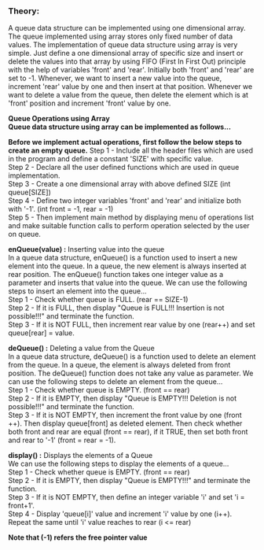 ### Theory:
A queue data structure can be implemented using one dimensional array. The queue implemented using array stores only fixed number of data values. The implementation of queue data structure using array is very simple. Just define a one dimensional array of specific size and insert or delete the values into that array by using FIFO (First In First Out) principle with the help of variables 'front' and 'rear'. Initially both 'front' and 'rear' are set to -1. Whenever, we want to insert a new value into the queue, increment 'rear' value by one and then insert at that position. Whenever we want to delete a value from the queue, then delete the element which is at 'front' position and increment 'front' value by one.

<b>Queue Operations using Array</b><br>
**Queue data structure using array can be implemented as follows...**

**Before we implement actual operations, first follow the below steps to create an empty queue.**
Step 1 - Include all the header files which are used in the program and define a constant 'SIZE' with specific value.<br>
Step 2 - Declare all the user defined functions which are used in queue implementation.<br>
Step 3 - Create a one dimensional array with above defined SIZE (int queue[SIZE])<br>
Step 4 - Define two integer variables 'front' and 'rear' and initialize both with '-1'. (int front = -1, rear = -1)<br>
Step 5 - Then implement main method by displaying menu of operations list and make suitable function calls to perform operation selected by the user on queue.<br>

<b>enQueue(value) :</b> Inserting value into the queue<br>
In a queue data structure, enQueue() is a function used to insert a new element into the queue. In a queue, the new element is always inserted at rear position. The enQueue() function takes one integer value as a parameter and inserts that value into the queue. We can use the following steps to insert an element into the queue...<br>
Step 1 - Check whether queue is FULL. (rear == SIZE-1)<br>
Step 2 - If it is FULL, then display "Queue is FULL!!! Insertion is not possible!!!" and terminate the function.<br>
Step 3 - If it is NOT FULL, then increment rear value by one (rear++) and set queue[rear] = value.<br>

<b>deQueue() :</b> Deleting a value from the Queue<br>
In a queue data structure, deQueue() is a function used to delete an element from the queue. In a queue, the element is always deleted from front position. The deQueue() function does not take any value as parameter. We can use the following steps to delete an element from the queue...<br>
Step 1 - Check whether queue is EMPTY. (front == rear)<br>
Step 2 - If it is EMPTY, then display "Queue is EMPTY!!! Deletion is not possible!!!" and terminate the function.<br>
Step 3 - If it is NOT EMPTY, then increment the front value by one (front ++). Then display queue[front] as deleted element. Then check whether both front and rear are equal (front == rear), if it TRUE, then set both front and rear to '-1' (front = rear = -1).<br>

<b>display() :</b> Displays the elements of a Queue<br>
We can use the following steps to display the elements of a queue...<br>
Step 1 - Check whether queue is EMPTY. (front == rear)<br>
Step 2 - If it is EMPTY, then display "Queue is EMPTY!!!" and terminate the function.<br>
Step 3 - If it is NOT EMPTY, then define an integer variable 'i' and set 'i = front+1'.<br>
Step 4 - Display 'queue[i]' value and increment 'i' value by one (i++). Repeat the same until 'i' value reaches to rear (i <= rear)<br>

**Note that (-1) refers the free pointer value**

